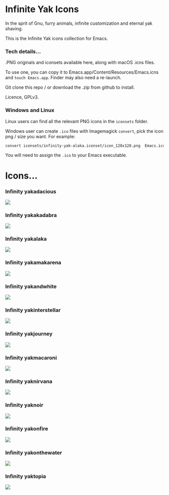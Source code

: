 # Infinite Yak Icons

In the sprit of Gnu, furry animals, infinite customization and eternal yak shaving.

This is the Infinite Yak icons collection for Emacs.

### Tech details...

.PNG originals and iconsets available here, along with macOS .icns files.

To use one, you can copy it to Emacs.app/Content/Resources/Emacs.icns and `touch
Emacs.app`. Finder may also need a re-launch.

Git clone this repo / or download the .zip from github to install.

Licence, GPLv3.

### Windows and Linux

Linux users can find all the relevant PNG icons in the `iconsets` folder.

Windows user can create `.ico` files with Imagemagick `convert`, pick the icon png / size you want. For example:

``` sh
convert iconsets/infinity-yak-alaka.iconset/icon_128x128.png  Emacs.ico
```

You will need to assign the `.ico` to your Emacs executable.

# Icons...

### Infinity yakadacious

![](iconsets/infinity-yak-adacious.iconset/icon_512x512.png)

### Infinity yakakadabra

![](iconsets/infinity-yak-akadabra.iconset/icon_512x512.png)

### Infinity yakalaka

![](iconsets/infinity-yak-alaka.iconset/icon_512x512.png)

### Infinity yakamakarena

![](iconsets/infinity-yak-amakarena.iconset/icon_512x512.png)

### Infinity yakandwhite

![](iconsets/infinity-yak-andwhite.iconset/icon_512x512.png)

### Infinity yakinterstellar

![](iconsets/infinity-yak-interstellar.iconset/icon_512x512.png)

### Infinity yakjourney

![](iconsets/infinity-yak-journey.iconset/icon_512x512.png)

### Infinity yakmacaroni

![](iconsets/infinity-yak-macaroni.iconset/icon_512x512.png)

### Infinity yaknirvana

![](iconsets/infinity-yak-nirvana.iconset/icon_512x512.png)

### Infinity yaknoir

![](iconsets/infinity-yak-noir.iconset/icon_512x512.png)

### Infinity yakonfire

![](iconsets/infinity-yak-onfire.iconset/icon_512x512.png)

### Infinity yakonthewater

![](iconsets/infinity-yak-onthewater.iconset/icon_512x512.png)

### Infinity yaktopia

![](iconsets/infinity-yak-topia.iconset/icon_512x512.png)

